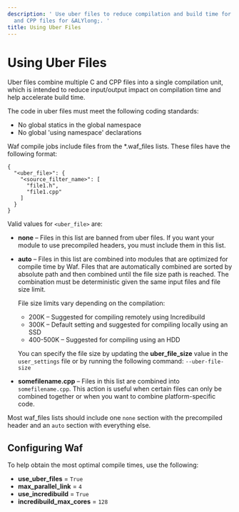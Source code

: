 ```yaml
---
description: ' Use uber files to reduce compilation and build time for multiple C
  and CPP files for &ALYlong;. '
title: Using Uber Files
---
```

# Using Uber Files<a name="waf-uber-files"></a>

Uber files combine multiple C and CPP files into a single compilation unit, which is intended to reduce input/output impact on compilation time and help accelerate build time\.

The code in uber files must meet the following coding standards:
+ No global statics in the global namespace
+ No global 'using namespace' declarations

Waf compile jobs include files from the \*\.waf\_files lists\. These files have the following format:

```
{
  "<uber_file>": {
    "<source_filter_name>": [
      "file1.h",
      "file1.cpp"
    ]
  }
}
```

Valid values for `<uber_file>` are:
+ **none** – Files in this list are banned from uber files\. If you want your module to use precompiled headers, you must include them in this list\.
+ **auto** – Files in this list are combined into modules that are optimized for compile time by Waf\. Files that are automatically combined are sorted by absolute path and then combined until the file size path is reached\. The combination must be deterministic given the same input files and file size limit\.

  File size limits vary depending on the compilation:
  + 200K – Suggested for compiling remotely using Incredibuild
  + 300K – Default setting and suggested for compiling locally using an SSD
  + 400\-500K – Suggested for compiling using an HDD

  You can specify the file size by updating the **uber\_file\_size** value in the `user_settings` file or by running the following command: `--uber-file-size`
+ **somefilename\.cpp** – Files in this list are combined into `somefilename.cpp`\. This action is useful when certain files can only be combined together or when you want to combine platform\-specific code\.

Most waf\_files lists should include one `none` section with the precompiled header and an `auto` section with everything else\.

## Configuring Waf<a name="uber-files-configuring-waf"></a>

To help obtain the most optimal compile times, use the following:
+ **use\_uber\_files** = `True`
+ **max\_parallel\_link** = `4`
+ **use\_incredibuild** = `True`
+ **incredibuild\_max\_cores** = `128`